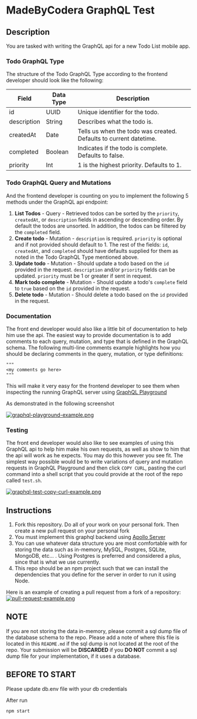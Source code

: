 # MadeByCodera GraphQL Test

## Description

You are tasked with writing the GraphQL api for a new Todo List mobile app.

### Todo GraphQL Type
The structure of the Todo GraphQL Type according to the frontend developer should look like the following:

Field        | Data Type     | Description
------------ | ------------- | -------------
id           | UUID          | Unique identifier for the todo.
description  | String        | Describes what the todo is.
createdAt    | Date          | Tells us when the todo was created. Defaults to current datetime.
completed    | Boolean       | Indicates if the todo is complete. Defaults to false.
priority     | Int           | 1 is the highest priority. Defaults to 1.

### Todo GraphQL Query and Mutations
And the frontend developer is counting on you to implement the following 5 methods under the GraphQL api endpoint:
1. **List Todos** - Query - Retrieved todos can be sorted by the `priority`, `createdAt`, or `description` fields in ascending or descending order. By default the todos are unsorted. In addition, the todos can be filtered by the `completed` field.
2. **Create todo** - Mutation - `description` is required. `priority` is optional and if not provided should default to 1. The rest of the fields: `id`, `createdAt`, and `completed` should have defaults supplied for them as noted in the Todo GraphQL Type mentioned above.
3. **Update todo** - Mutation - Should update a todo based on the `id` provided in the request. `description` and/or `priority` fields can be updated. `priority` must be 1 or greater if sent in request.
4. **Mark todo complete** - Mutation - Should update a todo's `complete` field to `true` based on the `id` provided in the request.
4. **Delete todo** - Mutation - Should delete a todo based on the `id` provided in the request.

### Documentation

The front end developer would also like a little bit of documentation to help him use the api. The easiest way to provide documentation is to add comments to each query, mutation, and type that is defined in the GraphQL schema. The following multi-line comments example highlights how you should be declaring comments in the query, mutation, or type definitions:

```
"""
<my comments go here>
"""
```

This will make it very easy for the frontend developer to see them when inspecting the running GraphQL server using [GraphQL Playground](https://www.apollographql.com/docs/apollo-server/features/graphql-playground/)

As demonstrated in the following screenshot

[![graphql-playground-example.png](https://i.postimg.cc/rw6HMzmt/graphql-playground-example.png)](https://postimg.cc/VdRgFfXY)

### Testing

The front end developer would also like to see examples of using this GraphQL api to help him make his own requests, as well as show to him that the api will work as he expects. You may do this however you see fit. The simplest way possible would be to write variations of query and mutation requests in GraphQL Playground and then click `COPY CURL`, pasting the curl command into a shell script that you could provide at the root of the repo called `test.sh`.

[![graphql-test-copy-curl-example.png](https://i.postimg.cc/8c0vxzyb/graphql-test-copy-curl-example.png)](https://postimg.cc/BP2tK4f8)

## Instructions
1. Fork this repository. Do all of your work on your personal fork. Then create a new pull request on your personal fork
2. You must implement this graphql backend using [Apollo Server](https://www.apollographql.com/docs/apollo-server/)
3. You can use whatever data structure you are most comfortable with for storing the data such as in-memory, MySQL, Postgres, SQLite, MongoDB, etc... . Using Postgres is preferred and considered a plus, since that is what we use currently.
4. This repo should be an npm project such that we can install the dependencies that you define for the server in order to run it using Node.

Here is an example of creating a pull request from a fork of a repository:
[![pull-request-example.png](https://i.postimg.cc/QCgrr53S/pull-request-example.png)](https://postimg.cc/RJ0Y7Wqn)

## NOTE
If you are not storing the data in-memory, please commit a sql dump file of the database schema to the repo. Please add a note of where this file is located in this `README.md` if the sql dump is not located at the root of the repo. Your submission will be **DISCARDED** if you **DO NOT** commit a sql dump file for your implementation, if it uses a database.


## BEFORE TO START
Please update db.env file with your db credentials

After run
````
npm start
````
